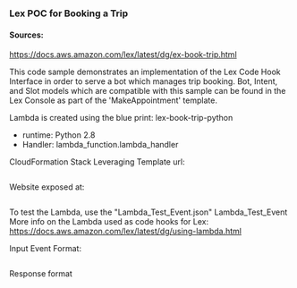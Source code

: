 ### Lex POC for Booking a Trip

#### Sources:
https://docs.aws.amazon.com/lex/latest/dg/ex-book-trip.html

This code sample demonstrates an implementation of the Lex Code Hook Interface
in order to serve a bot which manages trip booking.
Bot, Intent, and Slot models which are compatible with this sample can be found in the Lex Console
as part of the 'MakeAppointment' template.

Lambda is created using the blue print: lex-book-trip-python
 - runtime: Python 2.8
 - Handler: lambda_function.lambda_handler


CloudFormation Stack
Leveraging Template url:
```
```

Website exposed at:
```
```

To test the Lambda, use the "Lambda_Test_Event.json" Lambda_Test_Event
More info on the Lambda used as code hooks for Lex:
https://docs.aws.amazon.com/lex/latest/dg/using-lambda.html


Input Event Format:
```

```

Response format
```


```

